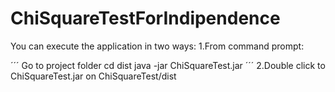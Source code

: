 # ChiSquareTestForIndipendence

You can execute the application in two ways:
1.From command prompt:

´´´
Go to project folder
cd dist
java -jar ChiSquareTest.jar
´´´
2.Double click to ChiSquareTest.jar on ChiSquareTest/dist
